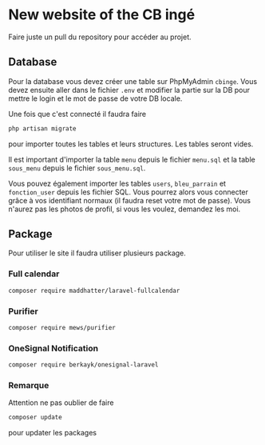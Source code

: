 # New website of the CB ingé

Faire juste un pull du repository pour accéder au projet.

## Database

Pour la database vous devez créer une table sur PhpMyAdmin `cbinge`.
Vous devez ensuite aller dans le fichier `.env` et modifier la partie sur la DB pour mettre le login et le mot de passe de votre DB locale.

Une fois que c'est connecté il faudra faire
```bash
php artisan migrate
```
pour importer toutes les tables et leurs structures. Les tables seront vides.

Il est important d'importer la table `menu` depuis le fichier `menu.sql` et la table `sous_menu` depuis le fichier `sous_menu.sql`.

Vous pouvez également importer les tables `users`, `bleu_parrain` et `fonction_user` depuis les fichier SQL. Vous pourrez alors vous connecter grâce à vos identifiant normaux (il faudra reset votre mot de passe). Vous n'aurez pas les photos de profil, si vous les voulez, demandez les moi.

## Package

Pour utiliser le site il faudra utiliser plusieurs package.

### Full calendar
```bash
composer require maddhatter/laravel-fullcalendar
```

### Purifier
```bash
composer require mews/purifier
```

### OneSignal Notification
```bash
composer require berkayk/onesignal-laravel
```

### Remarque
Attention ne pas oublier de faire 
```bash
composer update
```
pour updater les packages
